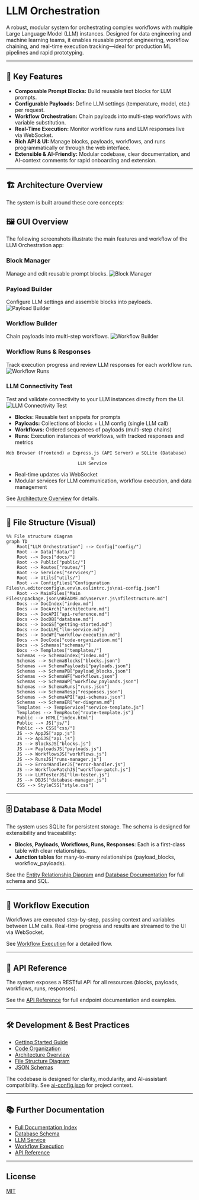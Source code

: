 
# LLM Orchestration

A robust, modular system for orchestrating complex workflows with multiple Large Language Model (LLM) instances. Designed for data engineering and machine learning teams, it enables reusable prompt engineering, workflow chaining, and real-time execution tracking—ideal for production ML pipelines and rapid prototyping.

---

## 🚀 Key Features

- **Composable Prompt Blocks:** Build reusable text blocks for LLM prompts.
- **Configurable Payloads:** Define LLM settings (temperature, model, etc.) per request.
- **Workflow Orchestration:** Chain payloads into multi-step workflows with variable substitution.
- **Real-Time Execution:** Monitor workflow runs and LLM responses live via WebSocket.
- **Rich API & UI:** Manage blocks, payloads, workflows, and runs programmatically or through the web interface.
- **Extensible & AI-Friendly:** Modular codebase, clear documentation, and AI-context comments for rapid onboarding and extension.

---

## 🏗️ Architecture Overview

The system is built around these core concepts:

## 🖼️ GUI Overview

The following screenshots illustrate the main features and workflow of the LLM Orchestration app:

### Block Manager
Manage and edit reusable prompt blocks.
![Block Manager](docs/images/block-manager.png)

### Payload Builder
Configure LLM settings and assemble blocks into payloads.
![Payload Builder](docs/images/payload-builder.png)

### Workflow Builder
Chain payloads into multi-step workflows.
![Workflow Builder](docs/images/workflow-builder.png)

### Workflow Runs & Responses
Track execution progress and review LLM responses for each workflow run.
![Workflow Runs](docs/images/workflow-runs.png)

### LLM Connectivity Test
Test and validate connectivity to your LLM instances directly from the UI.
![LLM Connectivity Test](docs/images/llm-tester.png)

- **Blocks:** Reusable text snippets for prompts
- **Payloads:** Collections of blocks + LLM config (single LLM call)
- **Workflows:** Ordered sequences of payloads (multi-step chains)
- **Runs:** Execution instances of workflows, with tracked responses and metrics

```
Web Browser (Frontend) ⇄ Express.js (API Server) ⇄ SQLite (Database)
                                ⇅
                           LLM Service
```

- Real-time updates via WebSocket
- Modular services for LLM communication, workflow execution, and data management

See [Architecture Overview](./docs/architecture.md) for details.

---

## 📂 File Structure (Visual)

```mermaid
%% File structure diagram
graph TD
    Root["LLM Orchestration"] --> Config["config/"]
    Root --> Data["data/"]
    Root --> Docs["docs/"]
    Root --> Public["public/"]
    Root --> Routes["routes/"]
    Root --> Services["services/"]
    Root --> Utils["utils/"]
    Root --> ConfigFiles["Configuration Files\n.editorconfig\n.env\n.eslintrc.js\nai-config.json"]
    Root --> MainFiles["Main Files\npackage.json\nREADME.md\nserver.js\nfilestructure.md"]
    Docs --> DocIndex["index.md"]
    Docs --> DocArch["architecture.md"]
    Docs --> DocAPI["api-reference.md"]
    Docs --> DocDB["database.md"]
    Docs --> DocGS["getting-started.md"]
    Docs --> DocLLM["llm-service.md"]
    Docs --> DocWF["workflow-execution.md"]
    Docs --> DocCode["code-organization.md"]
    Docs --> Schemas["schemas/"]
    Docs --> Templates["templates/"]
    Schemas --> SchemaIndex["index.md"]
    Schemas --> SchemaBlocks["blocks.json"]
    Schemas --> SchemaPayloads["payloads.json"]
    Schemas --> SchemaPB["payload_blocks.json"]
    Schemas --> SchemaWF["workflows.json"]
    Schemas --> SchemaWP["workflow_payloads.json"]
    Schemas --> SchemaRuns["runs.json"]
    Schemas --> SchemaResp["responses.json"]
    Schemas --> SchemaAPI["api-schemas.json"]
    Schemas --> SchemaER["er-diagram.md"]
    Templates --> TempService["service-template.js"]
    Templates --> TempRoute["route-template.js"]
    Public --> HTML["index.html"]
    Public --> JS["js/"]
    Public --> CSS["css/"]
    JS --> AppJS["app.js"]
    JS --> ApiJS["api.js"]
    JS --> BlocksJS["blocks.js"]
    JS --> PayloadsJS["payloads.js"]
    JS --> WorkflowsJS["workflows.js"]
    JS --> RunsJS["runs-manager.js"]
    JS --> ErrorHandlerJS["error-handler.js"]
    JS --> WorkflowPatchJS["workflow-patch.js"]
    JS --> LLMTesterJS["llm-tester.js"]
    JS --> DBJS["database-manager.js"]
    CSS --> StyleCSS["style.css"]
```

---

## 🗄️ Database & Data Model

The system uses SQLite for persistent storage. The schema is designed for extensibility and traceability:

- **Blocks, Payloads, Workflows, Runs, Responses**: Each is a first-class table with clear relationships.
- **Junction tables** for many-to-many relationships (payload_blocks, workflow_payloads).

See the [Entity Relationship Diagram](./docs/schemas/er-diagram.md) and [Database Documentation](./docs/database.md) for full schema and SQL.

---

## 🔄 Workflow Execution

Workflows are executed step-by-step, passing context and variables between LLM calls. Real-time progress and results are streamed to the UI via WebSocket.

See [Workflow Execution](./docs/workflow-execution.md) for a detailed flow.

---

## 🧩 API Reference

The system exposes a RESTful API for all resources (blocks, payloads, workflows, runs, responses).

See the [API Reference](./docs/api-reference.md) for full endpoint documentation and examples.

---

## 🛠️ Development & Best Practices

- [Getting Started Guide](./docs/getting-started.md)
- [Code Organization](./docs/code-organization.md)
- [Architecture Overview](./docs/architecture.md)
- [File Structure Diagram](./docs/file-structure-diagram.md)
- [JSON Schemas](./docs/schemas/index.md)

The codebase is designed for clarity, modularity, and AI-assistant compatibility. See [ai-config.json](./ai-config.json) for project context.

---

## 📚 Further Documentation

- [Full Documentation Index](./docs/index.md)
- [Database Schema](./docs/database.md)
- [LLM Service](./docs/llm-service.md)
- [Workflow Execution](./docs/workflow-execution.md)
- [API Reference](./docs/api-reference.md)

---

## License

[MIT](LICENSE)

